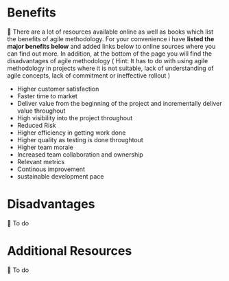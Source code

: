 # Benefits

:construction:
There are a lot of resources available online as well as books which list the benefits of agile methodology. For your convenience i have **listed the major benefits below** and added links below to online sources where you can find out more. In addition, at the bottom of the page you will find the disadvantages of agile methodology ( Hint: It has to do with using agile methodology in projects where it is not suitable, lack of understanding of agile concepts, lack of commitment or ineffective rollout )

- Higher customer satisfaction
- Faster time to market
- Deliver value from the beginning of the project and incrementally deliver value throughout
- High visibility into the project throughout
- Reduced Risk
- Higher efficiency in getting work done
- Higher quality as testing is done throughtout
- Higher team morale
- Increased team collaboration and ownership
- Relevant metrics
- Continous improvement
- sustainable development pace

# Disadvantages

:construction:
To do

# Additional Resources

:construction:
To do